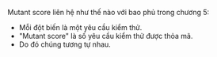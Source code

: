 Mutant score liên hệ như thế nào với bao phủ trong chương 5:

* Mỗi đột biến là một yêu cầu kiểm thử.
* "Mutant score" là số yêu cầu kiểm thử được thỏa mã.
* Do đó chúng tương tự nhau.

